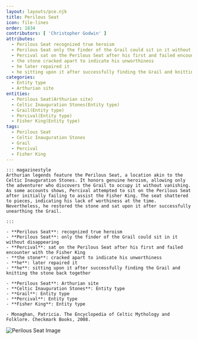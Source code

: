 ```yaml
---
layout: layouts/pce.njk
title: Perilous Seat
icon: file-lines
order: 1834
contributors: [ 'Christopher Godwin' ]
attributes:
  - Perilous Seat recognized true heroism
  - Perilous Seat only the finder of the Grail could sit in it without disappearing
  - Percival sat on the Perilous Seat after his first and failed encounter with the Fisher King
  - the stone cracked apart to indicate his unworthiness
  - he later repaired it
  - he sitting upon it after successfully finding the Grail and knitting the stone back together
categories:
  - Entity type
  - Arthurian site
entities:
  - Perilous Seat(Arthurian site)
  - Celtic Inauguration Stones(Entity type)
  - Grail(Entity type)
  - Percival(Entity type)
  - Fisher King(Entity type)
tags:
  - Perilous Seat
  - Celtic Inauguration Stones
  - Grail
  - Percival
  - Fisher King
---
```

``` tab [group1:Info]
::: magazinestyle
Arthurian legends feature the Perilous Seat, a location akin to the Celtic Inauguration Stones. It honors genuine heroism, allowing only the adventurer who discovers the Grail to occupy it without vanishing. As some accounts shows, Percival attempted to sit on the Perilous Seat after initially failing to assist the Fisher King. The seat shattered to pieces, indicating his lack of worthiness at the time. Nevertheless, he restored the stone and sat upon it after successfully unearthing the Grail.

:::
```
``` tab [group1:Attributes]
- **Perilous Seat**: recognized true heroism
- **Perilous Seat**: only the finder of the Grail could sit in it without disappearing
- **Percival**: sat on the Perilous Seat after his first and failed encounter with the Fisher King
- **the stone**: cracked apart to indicate his unworthiness
- **he**: later repaired it
- **he**: sitting upon it after successfully finding the Grail and knitting the stone back together
```
``` tab [group1:Entities]
- **Perilous Seat**: Arthurian site
- **Celtic Inauguration Stones**: Entity type
- **Grail**: Entity type
- **Percival**: Entity type
- **Fisher King**: Entity type
```
``` tab [group1:Sources]
- Monaghan, Patricia. The Encyclopedia of Celtic Mythology and Folklore. Checkmark Books, 2008.
```
![Perilous Seat Image](https://upload.wikimedia.org/wikipedia/commons/thumb/a/ac/Siege_perilleux_galaad.jpg/1200px-Siege_perilleux_galaad.jpg)
